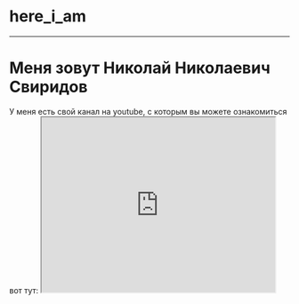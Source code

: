 # here_i_am
<hr>
<h1> Меня зовут Николай Николаевич Свиридов </h1>
У меня есть свой канал на youtube, с которым вы можете ознакомиться вот тут:
<iframe width="420" height="315"
src="https://youtu.be/IIhyAIeospA">
</iframe>

